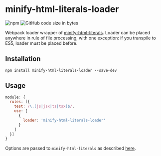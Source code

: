 # minify-html-literals-loader

![npm](https://img.shields.io/npm/v/minify-html-literals-loader)
![GitHub code size in bytes](https://img.shields.io/github/languages/code-size/andrewlevada/minify-html-literals-loader)

Webpack loader wrapper of [minify-html-literals](https://www.npmjs.com/package/minify-html-literals).
Loader can be placed anywhere in rule of file processing, with one exception:
if you transpile to ES5, loader must be placed before. 

## Installation

```
npm install minify-html-literals-loader --save-dev
```

## Usage

```javascript
module: {
  rules: [{
    test: /\.(js|jsx|ts|tsx)$/,
    use: [
      {
        loader: 'minify-html-literals-loader'
      }
    ]
  }]
}
```

Options are passed to `minify-html-literals` as described [here](https://www.npmjs.com/package/minify-html-literals#options).
